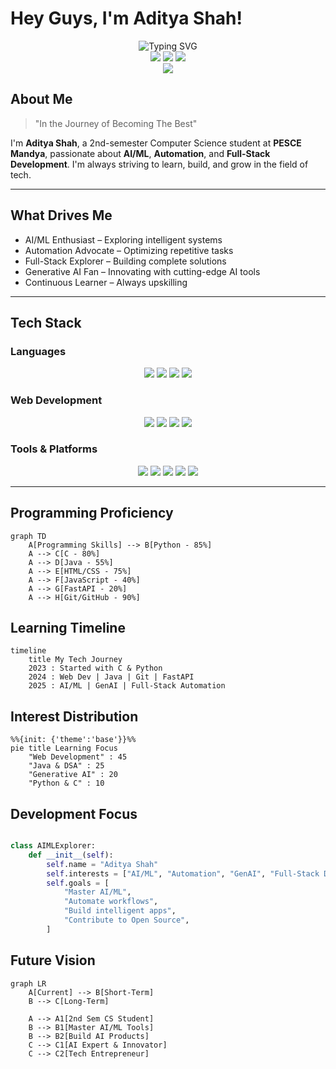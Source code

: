 # Hey Guys, I'm Aditya Shah!

<div align="center">
  <img src="https://readme-typing-svg.herokuapp.com/?lines=Computer+Science+Student;AI%2FML+Explorer;Full-Stack+Development+Enthusiast;Automation+%26+GenAI+Passionate;Always+Learning+%26+Growing!&font=Fira%20Code&center=true&width=480&height=45&duration=4000&pause=1000" alt="Typing SVG">
</div>

<div align="center">
  <img src="https://komarev.com/ghpvc/?username=adityashah&label=Profile%20views&color=blueviolet&style=flat" />
  <img src="https://img.shields.io/github/followers/adityashah?label=Followers&style=social" />
  <img src="https://img.shields.io/badge/Focus-AI%2FML%20%26%20Automation-brightgreen" />
</div>

<div align="center">
  <img src="https://capsule-render.vercel.app/api?type=waving&color=gradient&customColorList=6,11,20&height=140&section=header&text=AI%2FML%20Explorer&fontSize=36&fontAlignY=30&desc=Transforming%20Ideas%20into%20Intelligent%20Solutions&descAlignY=55&descAlign=50"/>
</div>

## About Me

> "In the Journey of Becoming The Best"

I'm **Aditya Shah**, a 2nd-semester Computer Science student at **PESCE Mandya**, passionate about **AI/ML**, **Automation**, and **Full-Stack Development**. I'm always striving to learn, build, and grow in the field of tech.

---

## What Drives Me

- AI/ML Enthusiast – Exploring intelligent systems  
- Automation Advocate – Optimizing repetitive tasks  
- Full-Stack Explorer – Building complete solutions  
- Generative AI Fan – Innovating with cutting-edge AI tools  
- Continuous Learner – Always upskilling  

---

## Tech Stack

### Languages

<p align="center">
  <img src="https://img.shields.io/badge/Python-3776AB?style=flat&logo=python&logoColor=white"/>
  <img src="https://img.shields.io/badge/C-00599C?style=flat&logo=c&logoColor=white"/>
  <img src="https://img.shields.io/badge/Java-ED8B00?style=flat&logo=openjdk&logoColor=white"/>
  <img src="https://img.shields.io/badge/JavaScript-F7DF1E?style=flat&logo=javascript&logoColor=black"/>
</p>

### Web Development

<p align="center">
  <img src="https://img.shields.io/badge/HTML5-E34F26?style=flat&logo=html5&logoColor=white"/>
  <img src="https://img.shields.io/badge/CSS3-1572B6?style=flat&logo=css3&logoColor=white"/>
  <img src="https://img.shields.io/badge/FastAPI-009688?style=flat&logo=fastapi&logoColor=white"/>
  <img src="https://img.shields.io/badge/TypeScript-3178C6?style=flat&logo=typescript&logoColor=white"/>
</p>

### Tools & Platforms

<p align="center">
  <img src="https://img.shields.io/badge/Git-F05032?style=flat&logo=git&logoColor=white"/>
  <img src="https://img.shields.io/badge/GitHub-181717?style=flat&logo=github&logoColor=white"/>
  <img src="https://img.shields.io/badge/Render-46E3B7?style=flat&logo=render&logoColor=white"/>
  <img src="https://img.shields.io/badge/Netlify-00C7B7?style=flat&logo=netlify&logoColor=white"/>
  <img src="https://img.shields.io/badge/VS%20Code-007ACC?style=flat&logo=visual-studio-code&logoColor=white"/>
</p>

---

## Programming Proficiency

```mermaid
graph TD
    A[Programming Skills] --> B[Python - 85%]
    A --> C[C - 80%]
    A --> D[Java - 55%]
    A --> E[HTML/CSS - 75%]
    A --> F[JavaScript - 40%]
    A --> G[FastAPI - 20%]
    A --> H[Git/GitHub - 90%]
```

## Learning Timeline 

```mermaid
timeline
    title My Tech Journey
    2023 : Started with C & Python
    2024 : Web Dev | Java | Git | FastAPI
    2025 : AI/ML | GenAI | Full-Stack Automation
```

## Interest Distribution

```mermaid
%%{init: {'theme':'base'}}%%
pie title Learning Focus
    "Web Development" : 45
    "Java & DSA" : 25
    "Generative AI" : 20
    "Python & C" : 10

```

## Development Focus

```python

class AIMLExplorer:
    def __init__(self):
        self.name = "Aditya Shah"
        self.interests = ["AI/ML", "Automation", "GenAI", "Full-Stack Dev"]
        self.goals = [
            "Master AI/ML",
            "Automate workflows",
            "Build intelligent apps",
            "Contribute to Open Source",
        ]

```


## Future Vision 

```mermaid
graph LR
    A[Current] --> B[Short-Term]
    B --> C[Long-Term]

    A --> A1[2nd Sem CS Student]
    B --> B1[Master AI/ML Tools]
    B --> B2[Build AI Products]
    C --> C1[AI Expert & Innovator]
    C --> C2[Tech Entrepreneur]

```
